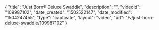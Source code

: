 {
    "title": "Just Born&reg; Deluxe Swaddle",
    "description": "",
    "videoid": "109987102",
    "date_created": "1502522147",
    "date_modified": "1504247455",
    "type": "captivate",
    "layout": "video",
    "url": "\/v\/just-born-deluxe-swaddle\/109987102"
}